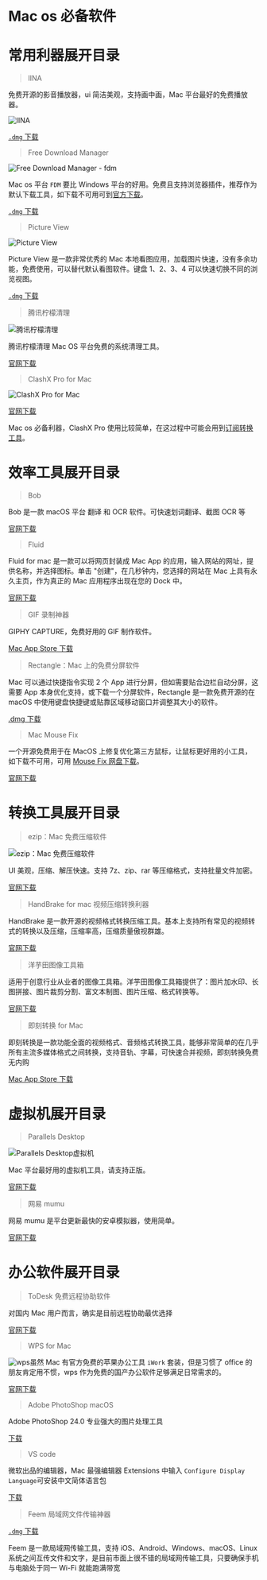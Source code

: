 # Mac os 必备软件



# 常用利器展开目录

> IINA

免费开源的影音播放器，ui 简洁美观，支持画中画，Mac 平台最好的免费播放器。

![IINA](https://puui.qpic.cn/fans_admin/0/3_823781639_1557084009785/0)

[ `.dmg` 下载](https://iui.su/go/aHR0cHM6Ly9taXJyb3JzLnR1bmEudHNpbmdodWEuZWR1LmNuL2dpdGh1Yi1yZWxlYXNlL2lpbmEvaWluYS9JSU5BLnYxLjMuMC5kbWc)

> Free Download Manager

![Free Download Manager - fdm](https://puui.qpic.cn/fans_admin/0/3_823781639_1557084264417/0)

Mac os 平台 `FDM` 要比 Windows 平台的好用。免费且支持浏览器插件，推荐作为默认下载工具，如下载不可用可到[官方下载](https://iui.su/go/aHR0cDovL3d3dy5mcmVlZG93bmxvYWRtYW5hZ2VyLm9yZw)。

[ `.dmg` 下载](https://iui.su/go/aHR0cHM6Ly93d3cuMTIzcGFuLmNvbS9zL1pBekEtMkM4d2g)

> Picture View

![Picture View](https://p0.meituan.net/dpplatform/04e2978a0548cb9378b1b35c1c140610816815.png)

Picture View 是一款非常优秀的 Mac 本地看图应用，加载图片快速，没有多余功能，免费使用，可以替代默认看图软件。键盘 1、2、3、4 可以快速切换不同的浏览视图。

[ `.dmg` 下载](https://iui.su/go/aHR0cHM6Ly93d3cuMTIzcGFuLmNvbS9zL1pBekEtTjU4d2g)

> 腾讯柠檬清理

![腾讯柠檬清理](https://puui.qpic.cn/fans_admin/0/3_823781639_1557084918985/0)

腾讯柠檬清理 Mac OS 平台免费的系统清理工具。

[ 官网下载](https://iui.su/go/aHR0cHM6Ly9sZW1vbi5xcS5jb20v)

> ClashX Pro for Mac

![ClashX Pro for Mac](https://p0.meituan.net/dpplatform/8a3f8ccca387a4fd231980d0b56d65ce71504.png)

[ 官网下载](https://iui.su/go/aHR0cHM6Ly9pbnN0YWxsLmFwcGNlbnRlci5tcy91c2Vycy9jbGFzaHgvYXBwcy9jbGFzaHgtcHJvL2Rpc3RyaWJ1dGlvbl9ncm91cHMvcHVibGlj)

Mac os 必备利器，ClashX Pro 使用比较简单，在这过程中可能会用到[订阅转换工具](https://iui.su/go/aHR0cHM6Ly9zdWItd2ViLm9wby5yZXBsLmNvLw)。



# 效率工具展开目录

> Bob

Bob 是一款 macOS 平台 翻译 和 OCR 软件。可快速划词翻译、截图 OCR 等

[ 官网下载](https://iui.su/go/aHR0cHM6Ly9ib2J0cmFuc2xhdGUuY29tLw)

> Fluid

Fluid for mac 是一款可以将网页封装成 Mac App 的应用，输入网站的网址，提供名称，并选择图标。单击 "创建"，在几秒钟内，您选择的网站在 Mac 上具有永久主页，作为真正的 Mac 应用程序出现在您的 Dock 中。

[ 官网下载](https://iui.su/go/aHR0cHM6Ly9mbHVpZGFwcC5jb20v)

> GIF 录制神器

GIPHY CAPTURE，免费好用的 GIF 制作软件。

[ Mac App Store 下载](https://iui.su/go/aHR0cHM6Ly9hcHBzLmFwcGxlLmNvbS9jbi9hcHAvZ2lwaHktY2FwdHVyZS10aGUtZ2lmLW1ha2VyL2lkNjY4MjA4OTg0P210PTEy)

> Rectangle：Mac 上的免费分屏软件

Mac 可以通过快捷指令实现 2 个 App 进行分屏，但如需要贴合边栏自动分屏，这需要 App 本身优化支持，或下载一个分屏软件，Rectangle 是一款免费开源的在 macOS 中使用键盘快捷键或贴靠区域移动窗口并调整其大小的软件。

[ .dmg 下载](https://iui.su/go/aHR0cHM6Ly93d3cuMTIzcGFuLmNvbS9zL1pBekEtNTY4d2g)

> Mac Mouse Fix

一个开源免费用于在 MacOS 上修复优化第三方鼠标，让鼠标更好用的小工具，如下载不可用，可用 [Mouse Fix 网盘下载](https://iui.su/go/aHR0cHM6Ly93d3cuMTIzcGFuLmNvbS9zL1pBekEtQ0Ewd2g)。

[ 官网下载](https://iui.su/go/aHR0cHM6Ly93d3cubW91c2VmaXgub3JnLw)



# 转换工具展开目录

> ezip：Mac 免费压缩软件

![ezip：Mac 免费压缩软件](https://puui.qpic.cn/fans_admin/0/3_823781639_1557084221637/0)

UI 美观，压缩、解压快速。支持 7z、zip、rar 等压缩格式，支持批量文件加密。

[ 官网下载](https://iui.su/go/aHR0cHM6Ly9lemlwLmF3ZWh1bnQuY29tLw)

> HandBrake for mac 视频压缩转换利器

HandBrake 是一款开源的视频格式转换压缩工具。基本上支持所有常见的视频转式的转换以及压缩，压缩率高，压缩质量傲视群雄。

[ 官网下载](https://iui.su/go/aHR0cHM6Ly9oYW5kYnJha2UuZnIv)

> 洋芋田图像工具箱

适用于创意行业从业者的图像工具箱。洋芋田图像工具箱提供了：图片加水印、长图拼接、图片裁剪分割、富文本制图、图片压缩、格式转换等。

[ 官网下载](https://iui.su/go/aHR0cHM6Ly93d3cucG90YXRvZmllbGQuY24vaW1hZ2V0b29sa2l0Lw)

> 即刻转‪换 for Mac

即刻转‪换是一款功能全面的视频格式、音频格式转换工具，能够非常简单的在几乎所有主流多媒体格式之间转换，支持音轨、字幕，可快速合并视频，即刻转‪换免费无内购

[ Mac App Store 下载](https://iui.su/go/aHR0cHM6Ly9hcHBzLmFwcGxlLmNvbS9jbi9hcHAvaWQxNjM3NTU3OTAzP210PTEy)



# 虚拟机展开目录

> Parallels Desktop

![Parallels Desktop虚拟机](https://puui.qpic.cn/fans_admin/0/3_823781639_1557083719037/0)

Mac 平台最好用的虚拟机工具，请支持正版。

[ 官网下载](https://iui.su/go/aHR0cHM6Ly93d3cucGFyYWxsZWxzLmNvbS9wcm9kdWN0cy9kZXNrdG9wLw)

> 网易 mumu

网易 mumu 是平台更新最快的安卓模拟器，使用简单。

[ 官网下载](https://iui.su/go/aHR0cDovL211bXUuMTYzLmNvbS9tYWMvaW5kZXguaHRtbA)



# 办公软件展开目录

> ToDesk 免费远程协助软件

对国内 Mac 用户而言，确实是目前远程协助最优选择

[ 官网下载](https://iui.su/go/aHR0cHM6Ly93d3cudG9kZXNrLmNvbS9kb3dubG9hZC5odG1s)

> WPS for Mac

![wps](https://puui.qpic.cn/fans_admin/0/3_823781639_1557084660673/0)虽然 Mac 有官方免费的苹果办公工具 `iWork` 套装，但是习惯了 office 的朋友肯定用不惯，wps 作为免费的国产办公软件足够满足日常需求的。

[ 官网下载](https://iui.su/go/aHR0cDovL3d3dy53cHMuY24vcHJvZHVjdC93cHNtYWMv)

> Adobe PhotoShop macOS

Adobe PhotoShop 24.0 专业强大的图片处理工具

[ 下载](https://iui.su/go/aHR0cHM6Ly93d3cubWFjeXkuY24vYXJjaGl2ZXMvMTE0Ng)

> VS code

微软出品的编辑器，Mac 最强编辑器 Extensions 中输入 `Configure Display Language`可安装中文简体语言包

[ 下载](https://iui.su/go/aHR0cHM6Ly9jb2RlLnZpc3VhbHN0dWRpby5jb20vZG93bmxvYWQ)

> Feem 局域网文件传输神器

[ `.dmg` 下载](https://iui.su/go/aHR0cHM6Ly9sYW56b3VpLmNvbS9iMDl3bm4ydWY)

Feem 是一款局域网传输工具，支持 iOS、Android、Windows、macOS、Linux 系统之间互传文件和文字，是目前市面上很不错的局域网传输工具，只要确保手机与电脑处于同一 Wi-Fi 就能跑满带宽